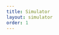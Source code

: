 ```yaml
---
title: Simulator
layout: simulator
order: 1
---
```

<div id="graphics"></div>
<div id="control" class="hidden"></div>

<script src="https://rawgit.com/ProgRT/FrontPanelJS/master/dygraph-combined.js"></script>
<script src="https://rawgit.com/ProgRT/FrontPanelJS/master/synchronizer.js"></script>
<script src="https://rawgit.com/ProgRT/FrontPanelJS/master/dict.js"></script>
<script src="https://rawgit.com/ProgRT/FrontPanelJS/master/frontPanel.js"></script>
<script>
fp.dygraphConf.axisLabelWidth = 25;
fp.dygraphConf.titleHeight = 30;
fp.paramContainer = "#control";
fp.jparamContainer = "control";
		fp.timeSeries = ["Pao","Flung","Vt", "PCO2"];
		fp.ventModel = "FlowControler";
		fp.lungModel = "SimpleLung";
		fp.init()
</script>
<script>
function togglecontrol(){
	var ctrlClass = document.getElementById("control").classList
	if(ctrlClass.contains("hidden")){
		ctrlClass.remove("hidden");
	}
	else{
		ctrlClass.add("hidden");
	}

	
}
setTimeout(togglecontrol,1000);
</script>
